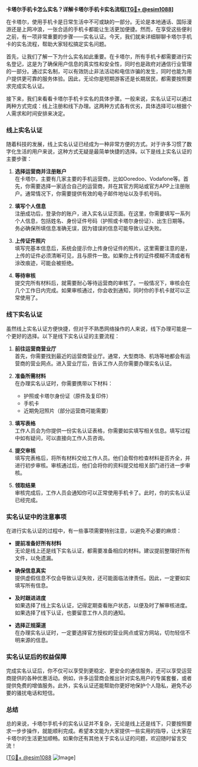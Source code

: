 **卡塔尔手机卡怎么实名？详解卡塔尔手机卡实名流程[[TG💪+ @esim1088](https://t.me/s/esim1088)]**

在卡塔尔，使用手机卡是日常生活中不可或缺的一部分。无论是本地通话、国际漫游还是上网冲浪，一张合适的手机卡都能让生活更加便捷。然而，在享受这些便利之前，有一项非常重要的步骤——实名认证。今天，我们就来详细聊聊卡塔尔手机卡的实名流程，帮助大家轻松搞定实名问题。

首先，让我们了解一下为什么实名如此重要。在卡塔尔，所有手机卡都需要进行实名登记，这是为了确保用户信息的真实性和安全性，同时也是政府对通信行业管理的一部分。通过实名制，可以有效防止非法活动和电信诈骗的发生，同时也能为用户提供更可靠的服务体验。因此，无论你是短期游客还是长期居民，都需要按照要求完成实名认证。

接下来，我们来看看卡塔尔手机卡实名的具体步骤。一般来说，实名认证可以通过两种方式完成：线上注册和线下办理。这两种方式各有优劣，具体选择可以根据个人需求和时间安排来决定。

### 线上实名认证

随着科技的发展，线上实名认证已经成为一种非常方便的方式。对于许多习惯了数字化生活的用户来说，这种方式无疑是最简单快捷的选择。以下是线上实名认证的主要步骤：

1. **选择运营商并注册账户**  
   在卡塔尔，主要有几家主要的手机运营商，比如Ooredoo、Vodafone等。首先，你需要选择一家适合自己的运营商，并在其官方网站或官方APP上注册账户。通常情况下，你需要提供有效的电子邮件地址以及手机号码。

2. **填写个人信息**  
   注册成功后，登录你的账户，进入实名认证页面。在这里，你需要填写一系列个人信息，包括姓名、身份证件号码（护照或卡塔尔身份证）、出生日期等。务必确保所填信息准确无误，因为错误的信息可能导致认证失败。

3. **上传证件照片**  
   填写完基本信息后，系统会提示你上传身份证件的照片。这里需要注意的是，上传的证件必须清晰可见，且与原件一致。如果你上传的证件模糊不清或者有涂改痕迹，可能会被拒绝。

4. **等待审核**  
   提交完所有材料后，就需要耐心等待运营商的审核了。一般情况下，审核会在几个工作日内完成。如果审核通过，你会收到通知，同时你的手机卡就可以正常使用了。

### 线下实名认证

虽然线上实名认证方便快捷，但对于不熟悉网络操作的人来说，线下办理可能是一个更好的选择。以下是线下实名认证的主要流程：

1. **前往运营商营业厅**  
   首先，你需要找到最近的运营商营业厅。通常，大型商场、机场等地都会有运营商的营业网点。进入营业厅后，告诉工作人员你需要办理实名认证。

2. **准备所需材料**  
   在办理实名认证时，你需要携带以下材料：
   - 护照或卡塔尔身份证（原件及复印件）
   - 手机卡
   - 近期免冠照片（部分运营商可能需要）

3. **填写表格**  
   工作人员会为你提供一份实名认证表格，你需要如实填写相关信息。填写过程中如有疑问，可以直接向工作人员咨询。

4. **提交审核**  
   填写完表格后，将所有材料交给工作人员。他们会帮你检查材料是否齐全，并进行初步审核。审核通过后，他们会将你的资料提交给相关部门进行进一步审核。

5. **领取结果**  
   审核完成后，工作人员会通知你可以正常使用手机卡了。此时，你的实名认证已经完成。

### 实名认证中的注意事项

在进行实名认证的过程中，有一些事项需要特别注意，以避免不必要的麻烦：

- **提前准备好所有材料**  
  无论是线上还是线下实名认证，都需要准备相应的材料。建议提前整理好所有文件，以免遗漏。

- **确保信息真实**  
  提供虚假信息不仅会导致认证失败，还可能面临法律责任。因此，一定要如实填写所有信息。

- **及时跟进进度**  
  如果选择了线上实名认证，记得定期查看账户状态，以便及时了解审核进度。如果选择了线下认证，也要留意工作人员的通知。

- **选择正规渠道**  
  在办理实名认证时，一定要选择官方授权的营业网点或官方网站，切勿轻信不明来源的信息。

### 实名认证后的权益保障

完成实名认证后，你不仅可以享受到更稳定、更安全的通信服务，还可以享受运营商提供的各种优惠活动。例如，许多运营商会推出针对实名用户的专属套餐，或者提供免费的增值服务。此外，实名认证还能帮助你更好地保护个人隐私，避免不必要的骚扰电话和短信。

### 总结

总的来说，卡塔尔手机卡的实名认证并不复杂，无论是线上还是线下，只要按照要求一步步操作，就能顺利完成。希望本文能为大家提供一些实用的指导，让大家在卡塔尔的生活更加顺畅。如果你还有其他关于实名认证的问题，欢迎随时留言交流！

[[TG💪+ @esim1088](https://t.me/s/esim1088) ![Image](https://i.postimg.cc/4NQfJmqS/Snipaste-2025-05-13-00-14-12.png)]